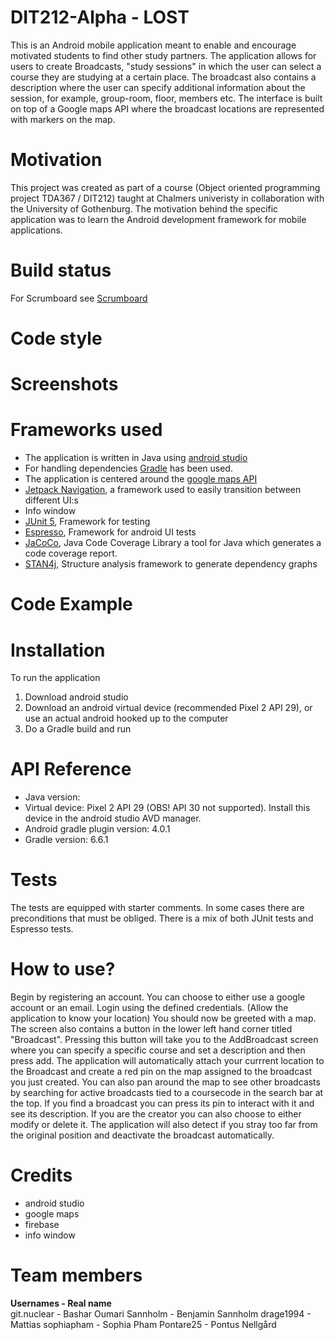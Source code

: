 # DIT212-Alpha - LOST
This is an Android mobile application meant to enable and encourage motivated students to find other study partners. The application allows for users to create Broadcasts, "study sessions" in which the user can select a course they are studying at a certain place. The broadcast also contains a description where the user can specify additional information about the session, for example, group-room, floor, members etc. 
The interface is built on top of a Google maps API where the broadcast locations are represented with markers on the map. 

# Motivation
This project was created as part of a course (Object oriented programming project TDA367 / DIT212) taught at Chalmers univeristy in collaboration with the University of Gothenburg.
The motivation behind the specific application was to learn the Android development framework for mobile applications. 

# Build status
For Scrumboard see [Scrumboard](https://github.com/DIT212-Alpha/DIT212-Alpha/projects/1)

# Code style


# Screenshots
<!-- ![Alt text](/relative/path/to/img.jpg?raw=true "Optional Title")-->

# Frameworks used
- The application is written in Java using [android studio](https://developer.android.com/studio)
- For handling dependencies [Gradle](https://gradle.org/) has been used.
- The application is centered around the [google maps API](https://developers.google.com/maps/documentation/android-sdk/start)
- [Jetpack Navigation](https://developer.android.com/guide/navigation), a framework used to easily transition between different UI:s
- Info window
- [JUnit 5](https://junit.org/junit5/), Framework for testing
- [Espresso](https://developer.android.com/training/testing/espresso), Framework for android UI tests
- [JaCoCo](https://www.eclemma.org/jacoco/), Java Code Coverage Library a tool for Java which generates a code coverage report.
- [STAN4j](http://stan4j.com/), Structure analysis framework to generate dependency graphs


# Code Example

# Installation
To run the application
1. Download android studio
2. Download an android virtual device (recommended Pixel 2 API 29), or use an actual android hooked up to the computer 
3. Do a Gradle build and run

# API Reference
- Java version: 
- Virtual device: Pixel 2 API 29 (OBS! API 30 not supported). Install this device in the android studio AVD manager. 
- Android gradle plugin version: 4.0.1
- Gradle version: 6.6.1

# Tests
The tests are equipped with starter comments. In some cases there are preconditions that must be obliged.
There is a mix of both JUnit tests and Espresso tests.

# How to use?
Begin by registering an account. You can choose to either use a google account or an email. 
Login using the defined credentials.
(Allow the application to know your location)
You should now be greeted with a map. 
The screen also contains a button in the lower left hand corner titled "Broadcast". Pressing this button will take you to the AddBroadcast screen where you can specify a specific course and set a description and then press add. The application will automatically attach your currrent location to the Broadcast and create a red pin on the map assigned to the broadcast you just created.
You can also pan around the map to see other broadcasts by searching for active broadcasts tied to a coursecode in the search bar at the top.
If you find a broadcast you can press its pin to interact with it and see its description. If you are the creator you can also choose to either modify or delete it. The application will also detect if you stray too far from the original position and deactivate the broadcast automatically.  

# Credits
- android studio
- google maps
- firebase
- info window

# Team members
**Usernames  - Real name**\
git.nuclear - Bashar Oumari
Sannholm - Benjamin Sannholm
drage1994 - Mattias
sophiapham - Sophia Pham
Pontare25  - Pontus Nellgård 
